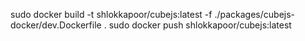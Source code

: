 sudo docker build -t shlokkapoor/cubejs:latest -f ./packages/cubejs-docker/dev.Dockerfile .
sudo docker push shlokkapoor/cubejs:latest
